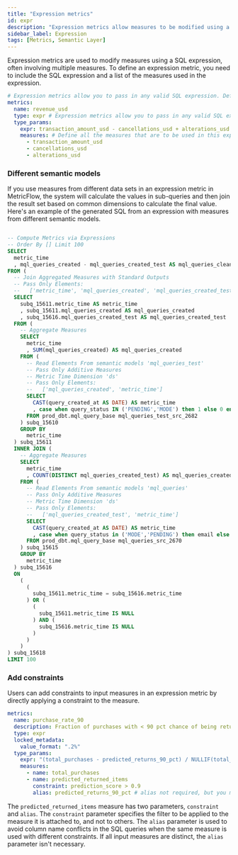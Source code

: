```yaml
---
title: "Expression metrics"
id: expr
description: "Expression metrics allow measures to be modified using a SQL expression. "
sidebar_label: Expression
tags: [Metrics, Semantic Layer]
---
```


Expression metrics are used to modify measures using a SQL expression, often involving multiple measures. To define an expression metric, you need to include the SQL expression and a list of the measures used in the expression.

```yaml
# Expression metrics allow you to pass in any valid SQL expression. Define all of the measures used in the metric in the "measures" field.
metrics:
  name: revenue_usd
  type: expr # Expression metrics allow you to pass in any valid SQL expression.
  type_params:
    expr: transaction_amount_usd - cancellations_usd + alterations_usd # Define the SQL expression 
    measures: # Define all the measures that are to be used in this expression metric 
      - transaction_amount_usd
      - cancellations_usd
      - alterations_usd
```

### Different semantic models

If you use measures from different data sets in an expression metric in MetricFlow, the system will calculate the values in sub-queries and then join the result set based on common dimensions to calculate the final value. Here's an example of the generated SQL from an expression with measures from different semantic models.


```SQL

-- Compute Metrics via Expressions
-- Order By [] Limit 100
SELECT
  metric_time
  , mql_queries_created - mql_queries_created_test AS mql_queries_cleaned
FROM (
  -- Join Aggregated Measures with Standard Outputs
  -- Pass Only Elements:
  --   ['metric_time', 'mql_queries_created', 'mql_queries_created_test']
  SELECT
    subq_15611.metric_time AS metric_time
    , subq_15611.mql_queries_created AS mql_queries_created
    , subq_15616.mql_queries_created_test AS mql_queries_created_test
  FROM (
    -- Aggregate Measures
    SELECT
      metric_time
      , SUM(mql_queries_created) AS mql_queries_created
    FROM (
      -- Read Elements From semantic models 'mql_queries_test'
      -- Pass Only Additive Measures
      -- Metric Time Dimension 'ds'
      -- Pass Only Elements:
      --   ['mql_queries_created', 'metric_time']
      SELECT
        CAST(query_created_at AS DATE) AS metric_time
        , case when query_status IN ('PENDING','MODE') then 1 else 0 end AS mql_queries_created
      FROM prod_dbt.mql_query_base mql_queries_test_src_2682
    ) subq_15610
    GROUP BY
      metric_time
  ) subq_15611
  INNER JOIN (
    -- Aggregate Measures
    SELECT
      metric_time
      , COUNT(DISTINCT mql_queries_created_test) AS mql_queries_created_test
    FROM (
      -- Read Elements From semantic models 'mql_queries'
      -- Pass Only Additive Measures
      -- Metric Time Dimension 'ds'
      -- Pass Only Elements:
      --   ['mql_queries_created_test', 'metric_time']
      SELECT
        CAST(query_created_at AS DATE) AS metric_time
        , case when query_status in ('MODE','PENDING') then email else null end AS mql_queries_created_test
      FROM prod_dbt.mql_query_base mql_queries_src_2670
    ) subq_15615
    GROUP BY
      metric_time
  ) subq_15616
  ON
    (
      (
        subq_15611.metric_time = subq_15616.metric_time
      ) OR (
        (
          subq_15611.metric_time IS NULL
        ) AND (
          subq_15616.metric_time IS NULL
        )
      )
    )
) subq_15618
LIMIT 100
```


### Add constraints

Users can add constraints to input measures in an expression metric by directly applying a constraint to the measure.

```yaml
metrics:
  name: purchase_rate_90
  description: Fraction of purchases with < 90 pct chance of being returned
  type: expr
  locked_metadata:
    value_format: ".2%"
  type_params:
    expr: "(total_purchases - predicted_returns_90_pct) / NULLIF(total_purchases, 0)"
    measures:
      - name: total_purchases
      - name: predicted_returned_items
        constraint: prediction_score > 0.9
        alias: predicted_returns_90_pct # alias not required, but you may always include one for clarity
```

The `predicted_returned_items` measure has two parameters, `constraint` and `alias`. The `constraint` parameter specifies the filter to be applied to the measure it is attached to, and not to others. The `alias` parameter is used to avoid column name conflicts in the SQL queries when the same measure is used with different constraints. If all input measures are distinct, the `alias` parameter isn't necessary.

